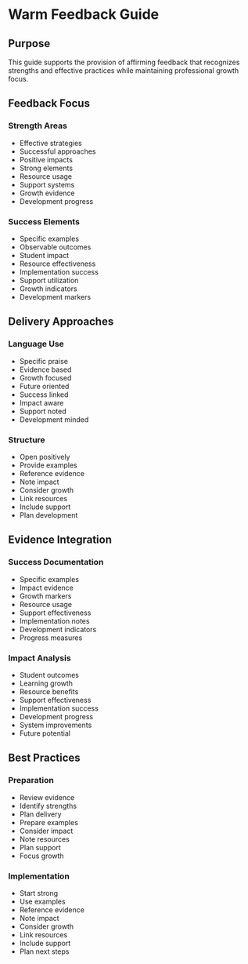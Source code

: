 # Warm Feedback Guide

## Purpose
This guide supports the provision of affirming feedback that recognizes strengths and effective practices while maintaining professional growth focus.

## Feedback Focus

### Strength Areas
- Effective strategies
- Successful approaches
- Positive impacts
- Strong elements
- Resource usage
- Support systems
- Growth evidence
- Development progress

### Success Elements
- Specific examples
- Observable outcomes
- Student impact
- Resource effectiveness
- Implementation success
- Support utilization
- Growth indicators
- Development markers

## Delivery Approaches

### Language Use
- Specific praise
- Evidence based
- Growth focused
- Future oriented
- Success linked
- Impact aware
- Support noted
- Development minded

### Structure
- Open positively
- Provide examples
- Reference evidence
- Note impact
- Consider growth
- Link resources
- Include support
- Plan development

## Evidence Integration

### Success Documentation
- Specific examples
- Impact evidence
- Growth markers
- Resource usage
- Support effectiveness
- Implementation notes
- Development indicators
- Progress measures

### Impact Analysis
- Student outcomes
- Learning growth
- Resource benefits
- Support effectiveness
- Implementation success
- Development progress
- System improvements
- Future potential

## Best Practices

### Preparation
- Review evidence
- Identify strengths
- Plan delivery
- Prepare examples
- Consider impact
- Note resources
- Plan support
- Focus growth

### Implementation
- Start strong
- Use examples
- Reference evidence
- Note impact
- Consider growth
- Link resources
- Include support
- Plan next steps
